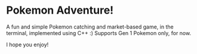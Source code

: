 # Pokemon Adventure!

A fun and simple Pokemon catching and market-based game, in the terminal, implemented using C++ :) Supports Gen 1 Pokemon only, for now.

I hope you enjoy!
